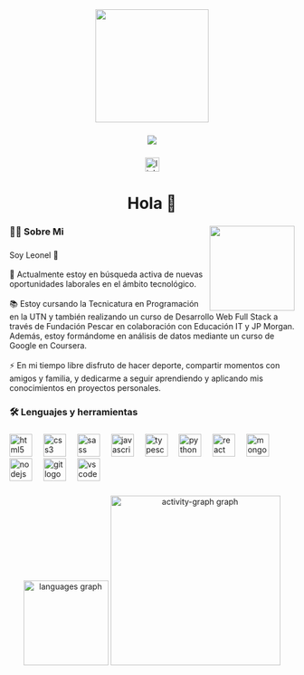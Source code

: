 <div align="center">
  <img height="200" src="https://media3.giphy.com/media/UJ5I7921pAOEU/200.webp?cid=790b76118d309gercksg0hoae3gwhx6wrmqloskcw2mjg1ws&ep=v1_gifs_search&rid=200.webp&ct=g"  />
</div>

###

<div align="center">
  <img src="https://visitor-badge.laobi.icu/badge?page_id=leocorrea19.leocorrea19&"  />
</div>

###

<div align="center">
  <a href="https://www.linkedin.com/in/leonel-javier-correa/" target="_blank">
    <img src="https://img.shields.io/static/v1?message=LinkedIn&logo=linkedin&label=&color=0077B5&logoColor=white&labelColor=&style=for-the-badge" height="25" alt="linkedin logo"  />
  </a>
</div>

###

<h1 align="center">Hola 👋</h1>

###

<img align="right" height="150" src="https://camo.githubusercontent.com/b5914c584cdccb79fd063d8f3211b35ee3a70ded6d978de6d46b80004e20189f/68747470733a2f2f692e726564642e69742f6e3561736a38716134716363312e676966"  />

###

<h3 align="left">👩‍💻  Sobre Mi</h3>

###

<p align="left">Soy Leonel 👋<br><br>🔭 Actualmente estoy en búsqueda activa de nuevas oportunidades laborales en el ámbito tecnológico.<br><br>📚 Estoy cursando la Tecnicatura en Programación en la UTN y también realizando un curso de Desarrollo Web Full Stack a través de Fundación Pescar en colaboración con Educación IT y JP Morgan. Además, estoy formándome en análisis de datos mediante un curso de Google en Coursera.<br><br>⚡ En mi tiempo libre disfruto de hacer deporte, compartir momentos con amigos y familia, y dedicarme a seguir aprendiendo y aplicando mis conocimientos en proyectos personales.</p>

###

<h3 align="left">🛠 Lenguajes y herramientas</h3>

###

<div align="left">
  <img src="https://cdn.jsdelivr.net/gh/devicons/devicon/icons/html5/html5-original.svg" height="40" alt="html5 logo"  />
  <img width="12" />
  <img src="https://cdn.jsdelivr.net/gh/devicons/devicon/icons/css3/css3-original.svg" height="40" alt="css3 logo"  />
  <img width="12" />
  <img src="https://cdn.jsdelivr.net/gh/devicons/devicon/icons/sass/sass-original.svg" height="40" alt="sass logo"  />
  <img width="12" />
  <img src="https://cdn.jsdelivr.net/gh/devicons/devicon/icons/javascript/javascript-original.svg" height="40" alt="javascript logo"  />
  <img width="12" />
  <img src="https://cdn.jsdelivr.net/gh/devicons/devicon/icons/typescript/typescript-original.svg" height="40" alt="typescript logo"  />
  <img width="12" />
  <img src="https://cdn.jsdelivr.net/gh/devicons/devicon/icons/python/python-original.svg" height="40" alt="python logo"  />
  <img width="12" />
  <img src="https://cdn.jsdelivr.net/gh/devicons/devicon/icons/react/react-original.svg" height="40" alt="react logo"  />
  <img width="12" />
  <img src="https://cdn.jsdelivr.net/gh/devicons/devicon/icons/mongodb/mongodb-original.svg" height="40" alt="mongodb logo"  />
  <img width="12" />
  <img src="https://cdn.jsdelivr.net/gh/devicons/devicon/icons/nodejs/nodejs-original.svg" height="40" alt="nodejs logo"  />
  <img width="12" />
  <img src="https://cdn.jsdelivr.net/gh/devicons/devicon/icons/git/git-original.svg" height="40" alt="git logo"  />
  <img width="12" />
  <img src="https://cdn.jsdelivr.net/gh/devicons/devicon/icons/vscode/vscode-original.svg" height="40" alt="vscode logo"  />
</div>

###

<div align="center">
  <img src="https://github-readme-stats.vercel.app/api/top-langs?username=leocorrea19&locale=es&hide_title=false&layout=compact&card_width=320&langs_count=5&theme=yeblu&hide_border=false&order=2" height="150" alt="languages graph"  />
  <img src="https://github-readme-activity-graph.vercel.app/graph?username=leocorrea19&radius=16&theme=arctic&area=true&order=5&line=FFFF00&area_color=F4FA58" height="300" alt="activity-graph graph"  />
</div>

###
